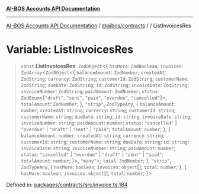 [**AI-BOS Accounts API Documentation**](../../../README.md)

***

[AI-BOS Accounts API Documentation](../../../README.md) / [@aibos/contracts](../README.md) / [](../README.md) / ListInvoicesRes

# Variable: ListInvoicesRes

> `const` **ListInvoicesRes**: `ZodObject`\<\{ `hasMore`: `ZodBoolean`; `invoices`: `ZodArray`\<`ZodObject`\<\{ `balanceAmount`: `ZodNumber`; `createdAt`: `ZodString`; `currency`: `ZodString`; `customerId`: `ZodString`; `customerName`: `ZodString`; `dueDate`: `ZodString`; `id`: `ZodString`; `invoiceDate`: `ZodString`; `invoiceNumber`: `ZodString`; `paidAmount`: `ZodNumber`; `status`: `ZodEnum`\<\[`"draft"`, `"sent"`, `"paid"`, `"overdue"`, `"cancelled"`\]\>; `totalAmount`: `ZodNumber`; \}, `"strip"`, `ZodTypeAny`, \{ `balanceAmount`: `number`; `createdAt`: `string`; `currency`: `string`; `customerId`: `string`; `customerName`: `string`; `dueDate`: `string`; `id`: `string`; `invoiceDate`: `string`; `invoiceNumber`: `string`; `paidAmount`: `number`; `status`: `"cancelled"` \| `"overdue"` \| `"draft"` \| `"sent"` \| `"paid"`; `totalAmount`: `number`; \}, \{ `balanceAmount`: `number`; `createdAt`: `string`; `currency`: `string`; `customerId`: `string`; `customerName`: `string`; `dueDate`: `string`; `id`: `string`; `invoiceDate`: `string`; `invoiceNumber`: `string`; `paidAmount`: `number`; `status`: `"cancelled"` \| `"overdue"` \| `"draft"` \| `"sent"` \| `"paid"`; `totalAmount`: `number`; \}\>, `"many"`\>; `total`: `ZodNumber`; \}, `"strip"`, `ZodTypeAny`, \{ `hasMore`: `boolean`; `invoices`: `object`[]; `total`: `number`; \}, \{ `hasMore`: `boolean`; `invoices`: `object`[]; `total`: `number`; \}\>

Defined in: [packages/contracts/src/invoice.ts:184](https://github.com/pohlai88/accounts/blob/48103fb36d28b2b9bfb33472b6de2f719773cde9/packages/contracts/src/invoice.ts#L184)
